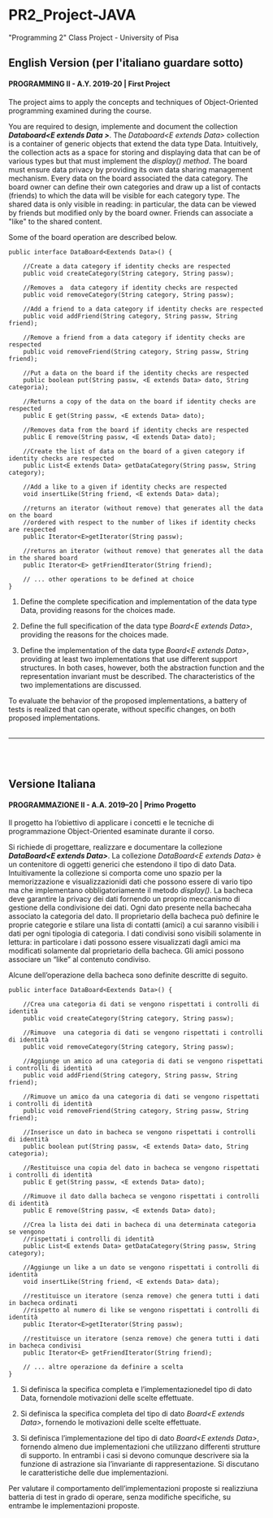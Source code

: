 # PR2_Project-JAVA
"Programming 2" Class Project - University of Pisa

## English Version (per l'italiano guardare sotto)
#### PROGRAMMING II - A.Y. 2019-20 | First Project

The project aims to apply the concepts and techniques of Object-Oriented programming examined during the course.

You are required to design, implemente and document the collection ***Databoard\<E extends Data >***. The *Databoard\<E extends Data\>* collection is a container of generic objects that extend the data type Data.
Intuitively, the collection acts as a space for storing and displaying data that can be of various types but that must implement the *display() method*.
The board must ensure data privacy by providing its own data sharing management mechanism. Every data on the board associated the data category.
The board owner can define their own categories and draw up a list of contacts (friends) to which the data will be visible for each category type.
The shared data is only visible in reading: in particular, the data can be viewed by friends but modified only by the board owner.
Friends can associate a "like" to the shared content.

Some of the board operation are described below.

    public interface DataBoard<Eextends Data>() {  
    
        //Create a data category if identity checks are respected    
        public void createCategory(String category, String passw);  
    
        //Removes a  data category if identity checks are respected  
        public void removeCategory(String category, String passw);  
        
        //Add a friend to a data category if identity checks are respected  
        public void addFriend(String category, String passw, String friend);  
        
        //Remove a friend from a data category if identity checks are respected 
        public void removeFriend(String category, String passw, String friend);  
        
        //Put a data on the board if the identity checks are respected
        public boolean put(String passw, <E extends Data> dato, String categoria);  
        
        //Returns a copy of the data on the board if identity checks are respected  
        public E get(String passw, <E extends Data> dato);  
        
        //Removes data from the board if identity checks are respected  
        public E remove(String passw, <E extends Data> dato);  
        
        //Create the list of data on the board of a given category if identity checks are respected
        public List<E extends Data> getDataCategory(String passw, String category);
        
        //Add a like to a given if identity checks are respected
        void insertLike(String friend, <E extends Data> data);
        
        //returns an iterator (without remove) that generates all the data on the board 
        //ordered with respect to the number of likes if identity checks are respected
        public Iterator<E>getIterator(String passw);
        
        //returns an iterator (without remove) that generates all the data in the shared board  
        public Iterator<E> getFriendIterator(String friend);
        
        // ... other operations to be defined at choice
    }
    
1. Define the complete specification and implementation of the data type Data, providing reasons for the choices made.

2. Define the full specification of the data type *Board\<E extends Data\>*, providing the reasons for the choices made.
    
3. Define the implementation of the data type *Board\<E extends Data\>*, providing at least two implementations that use different support structures. In both cases, however, both the abstraction function and the representation invariant must be described. The characteristics of the two implementations are discussed.
    
To evaluate the behavior of the proposed implementations, a battery of tests is realized that can operate, without specific changes, on both proposed implementations.
<br><br><hr><br><br>


## Versione Italiana
#### PROGRAMMAZIONE II - A.A. 2019–20 | Primo Progetto

Il progetto ha l’obiettivo di applicare i concetti e le tecniche di programmazione Object-Oriented esaminate durante il corso. 

Si richiede di progettare, realizzare e documentare la collezione ***DataBoard\<E extends Data\>***. La collezione *DataBoard\<E extends  Data\>* è un  contenitore  di oggetti generici  che  estendono  il  tipo  di  dato  Data. 
Intuitivamente la collezione si comporta come uno spazio per la memorizzazione e visualizzazionidi dati che possono essere di vario tipo ma che implementano obbligatoriamente il metodo *display()*. 
La bacheca deve garantire la privacy dei dati fornendo un proprio meccanismo di gestione della condivisione dei dati. Ogni dato presente nella bachecaha associato la categoria del dato. 
Il proprietario della bacheca può definire le proprie categorie e stilare una lista di contatti (amici) a cui saranno visibili i dati per ogni tipologia di categoria. 
I dati condivisi sono visibili solamente in lettura: in particolare i dati possono essere visualizzati dagli amici ma modificati solamente dal proprietario della bacheca. 
Gli amici possono associare un “like” al contenuto condiviso. 

Alcune dell’operazione della bacheca sono definite descritte di seguito.

    public interface DataBoard<Eextends Data>() {  
    
        //Crea una categoria di dati se vengono rispettati i controlli di identità  
        public void createCategory(String category, String passw);  
    
        //Rimuove  una categoria di dati se vengono rispettati i controlli di identità
        public void removeCategory(String category, String passw);  
        
        //Aggiunge un amico ad una categoria di dati se vengono rispettati i controlli di identità
        public void addFriend(String category, String passw, String friend);  
        
        //Rimuove un amico da una categoria di dati se vengono rispettati i controlli di identità
        public void removeFriend(String category, String passw, String friend);  
        
        //Inserisce un dato in bacheca se vengono rispettati i controlli di identità
        public boolean put(String passw, <E extends Data> dato, String categoria);  
        
        //Restituisce una copia del dato in bacheca se vengono rispettati i controlli di identità
        public E get(String passw, <E extends Data> dato);  
        
        //Rimuove il dato dalla bacheca se vengono rispettati i controlli di identità
        public E remove(String passw, <E extends Data> dato);  
        
        //Crea la lista dei dati in bacheca di una determinata categoria se vengono  
        //rispettati i controlli di identità
        public List<E extends Data> getDataCategory(String passw, String category);
        
        //Aggiunge un like a un dato se vengono rispettati i controlli di identità
        void insertLike(String friend, <E extends Data> data);
        
        //restituisce un iteratore (senza remove) che genera tutti i dati in bacheca ordinati  
        //rispetto al numero di like se vengono rispettati i controlli di identità
        public Iterator<E>getIterator(String passw);
        
        //restituisce un iteratore (senza remove) che genera tutti i dati in bacheca condivisi 
        public Iterator<E> getFriendIterator(String friend);
        
        // ... altre operazione da definire a scelta
    }
    
1. Si definisca la specifica completa e l’implementazionedel tipo di dato Data, fornendole motivazioni delle scelte effettuate.

2. Si definisca la specifica completa del tipo di dato *Board\<E extends Data\>*, fornendo le motivazioni delle scelte effettuate.

3. Si definisca l’implementazione del tipo di dato *Board\<E extends Data\>*, fornendo almeno due implementazioni che utilizzano differenti strutture di supporto. In entrambi i casi si devono comunque descrivere sia la funzione di astrazione sia l’invariante di rappresentazione. Si discutano le caratteristiche delle due implementazioni.

Per valutare il comportamento dell’implementazioni proposte si realizziuna batteria di test in grado di operare, senza modifiche specifiche, su entrambe le implementazioni proposte.
